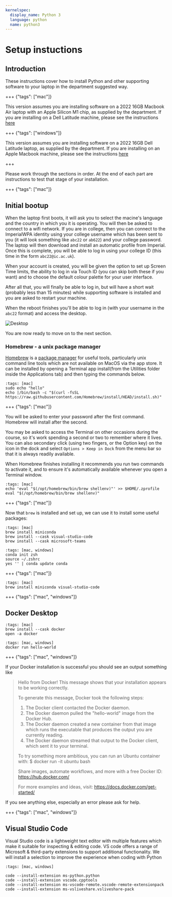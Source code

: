 ```yaml
---
kernelspec:
  display_name: Python 3
  language: python
  name: python3
---
```


# Setup instuctions
## Introduction

These instructions cover how to install Python and other supporting software to your laptop in the department suggested way.

+++ {"tags": ["mac"]}

This version assumes you are installing software on a 2022 16GB Macbook Air laptop with an Apple Silicon M1 chip, as supplied by the department. If you are installing on a Dell Latitude machine, please see the instructions [here](windows_setup.html)

+++ {"tags": ["windows"]}

This version assumes you are installing software on a 2022 16GB Dell Latitude laptop, as supplied by the department. If you are installing on an Apple Macbook machine, please see the instructions [here](mac_setup.html)

+++

Please work through the sections in order. At the end of each part are instructions to test that stage of your installation.


+++ {"tags": ["mac"]}


## Initial bootup

When the laptop first boots, it will ask you to select the macine's language and the country in which you it is operating. You will then be asked to connect to a wifi network. If you are in college, then you can connect to the ImperialWPA identity using your college username which has been sent to you (it will look something like `abc22` or `ab622`) and your college password. The laptop will then download and install an automatic profile from Imperial. Once this is complete, you will be able to log in using your college ID (this time in the form `abc22@ic.ac.uk`).

When your account is created, you will be given the option to set up Screen Time limits, the ability to log in via Touch ID (you can skip both these if you want) and to choose the default colour palette for your user interface.

After all that, you will finally be able to log in, but will have a short wait (probably less than 15 minutes) while supporting software is installed and you are asked to restart your machine.

When the reboot finishes you'll be able to log in (with your username in the `abc22` format) and access the desktop.

![Desktop](images/mac/desktop.png)

 You are now ready to move on to the next section.

### Homebrew - a unix package manager

[Homebrew](https://brew.sh) is a [package manager]() for useful tools, particularly unix command line tools which are not available on MacOS via the app store. It can be installed by opening a Terminal app install(from the Utilities folder inside the Applications tab) and then typing the commands below.
![]()

```{code-cell}
:tags: [mac]
sudo echo "hello"
echo |/bin/bash -c "$(curl -fsSL https://raw.githubusercontent.com/Homebrew/install/HEAD/install.sh)"

```

+++ {"tags": ["mac"]}

You will be asked to enter your password after the first command. Homebrew will install after the second.


You may be asked to access the Terminal on other occasions during the course, so it's work spending a second or two to remember where it lives. You can also secondary click (using two fingers, or the Option key) on the icon in the dock and select `Options > Keep in Dock` from the menu bar so that it is always readily available. 

When Homebrew finishes installing it recommends you run two commands to activate it, and to ensure it's automatically available whenever you open a Terminal window.

```{code-cell}
:tags: [mac]
echo 'eval "$(/opt/homebrew/bin/brew shellenv)"' >> $HOME/.zprofile
eval "$(/opt/homebrew/bin/brew shellenv)"

```

+++ {"tags": ["mac"]}

Now that `brew` is installed and set up, we can use it to install some useful packages:

```{code-cell}
:tags: [mac]
brew install miniconda
brew install --cask visual-studio-code
brew install --cask microsoft-teams
```

```{code-cell}
:tags: [mac, windows]
conda init zsh
source ~/.zshrc
yes '' | conda update conda
```

+++ {"tags": ["mac"]}

```{code-cell}
:tags: [mac]
brew install miniconda visual-studio-code
```


+++ {"tags": ["mac", "windows"]}

## Docker Desktop

```{code-cell}
:tags: [mac]
brew install --cask docker
open -a docker
```

```{code-cell}
:tags: [mac, windows]
docker run hello-world
```
+++ {"tags": ["mac", "windows"]} 

If your Docker installation is successful you should see an output something like

> Hello from Docker!
> This message shows that your installation appears to be working correctly.
>
> To generate this message, Docker took the following steps:
>  1. The Docker client contacted the Docker daemon.
>  2. The Docker daemon pulled the "hello-world" image from the Docker Hub.
>  3. The Docker daemon created a new container from that image which runs the
>    executable that produces the output you are currently reading.
>  4. The Docker daemon streamed that output to the Docker client, which sent it
>    to your terminal.
>
> To try something more ambitious, you can run an Ubuntu container with:
>  $ docker run -it ubuntu bash
>
> Share images, automate workflows, and more with a free Docker ID:
>  https://hub.docker.com/
>
> For more examples and ideas, visit:
>  https://docs.docker.com/get-started/

If you see anything else, especially an error  please ask for help.

+++ {"tags": ["mac", "windows"]}

## Visual Studio Code

Visual Studio code is a lightweight text editor with multiple features which make it suitable for inspecting & editing code. VS code offers a range of Microsoft & third-party extensions to support additional functionality. We will install a selection to improve the experience when coding with Python

```{code-cell}
:tags: [mac, windows]

code --install-extension ms-python.python
code --install-extension vscode.cpptools 
code --install-extension ms-vscode-remote.vscode-remote-extensionpack
code --install-extension ms-vsliveshare.vsliveshare-pack
```
